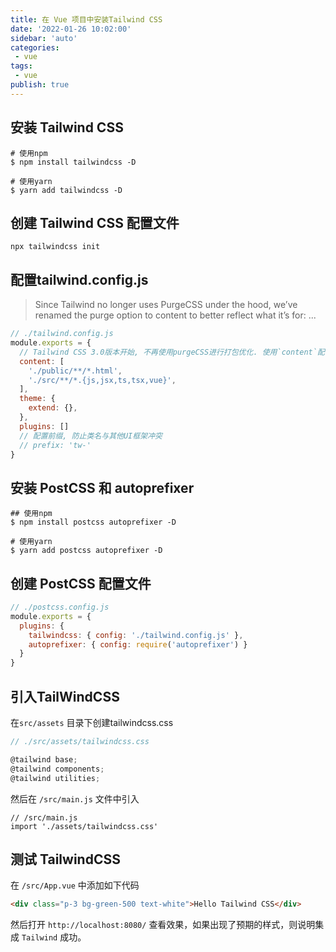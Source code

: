 ```yaml
---
title: 在 Vue 项目中安装Tailwind CSS
date: '2022-01-26 10:02:00'
sidebar: 'auto'
categories:
 - vue
tags:
 - vue
publish: true
---
```


## 安装 Tailwind CSS

```
# 使用npm
$ npm install tailwindcss -D

# 使用yarn
$ yarn add tailwindcss -D
```

## 创建 Tailwind CSS 配置文件

```
npx tailwindcss init
```

## 配置tailwind.config.js
> Since Tailwind no longer uses PurgeCSS under the hood, we’ve renamed the purge option to content to better reflect what it’s for: ...

```js
// ./tailwind.config.js
module.exports = {
  // Tailwind CSS 3.0版本开始, 不再使用purgeCSS进行打包优化. 使用`content`配置项代替原`purge`配置项.
  content: [
    './public/**/*.html',
    './src/**/*.{js,jsx,ts,tsx,vue}',
  ],
  theme: {
    extend: {},
  },
  plugins: []
  // 配置前缀, 防止类名与其他UI框架冲突
  // prefix: 'tw-'
}
```



## 安装 PostCSS 和 autoprefixer
```
## 使用npm
$ npm install postcss autoprefixer -D

# 使用yarn
$ yarn add postcss autoprefixer -D
```

## 创建 PostCSS 配置文件

```js
// ./postcss.config.js
module.exports = {
  plugins: {
    tailwindcss: { config: './tailwind.config.js' },
    autoprefixer: { config: require('autoprefixer') }
  }
}
```

## 引入TailWindCSS

在`src/assets` 目录下创建tailwindcss.css

```js
// ./src/assets/tailwindcss.css

@tailwind base;
@tailwind components;
@tailwind utilities;
```

然后在 `/src/main.js` 文件中引入

```
// /src/main.js
import './assets/tailwindcss.css'
```

## 测试 TailwindCSS

在 `/src/App.vue` 中添加如下代码

```html
<div class="p-3 bg-green-500 text-white">Hello Tailwind CSS</div>
```

然后打开 `http://localhost:8080/` 查看效果，如果出现了预期的样式，则说明集成 `Tailwind` 成功。

